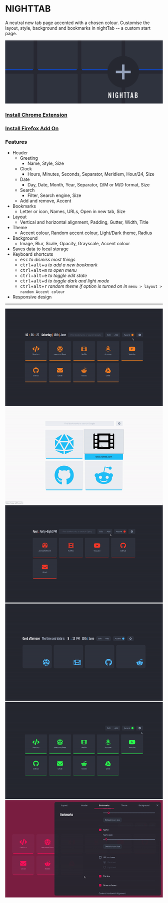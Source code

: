 # NIGHTTAB
A neutral new tab page accented with a chosen colour. Customise the layout, style, background and bookmarks in nightTab -- a custom start page.

![nightTab Demo](banners/banner-1400-560.png)

### [Install Chrome Extension](https://chrome.google.com/webstore/detail/nighttab/hdpcadigjkbcpnlcpbcohpafiaefanki)
### [Install Firefox Add On](https://addons.mozilla.org/en-GB/firefox/addon/nighttab/)

### Features
- Header
  - Greeting
    - Name, Style, Size
  - Clock
    - Hours, Minutes, Seconds, Separator, Meridiem, Hour/24, Size
  - Date
    - Day, Date, Month, Year, Separator, D/M or M/D format, Size
  - Search
    - Filter, Search engine, Size
  - Add and remove, Accent
- Bookmarks
  - Letter or icon, Names, URLs, Open in new tab, Size
- Layout
  - Vertical and horizontal alignment, Padding, Gutter, Width, Title
- Theme
  - Accent colour, Random accent colour, Light/Dark theme, Radius
- Background
  - Image, Blur, Scale, Opacity, Grayscale, Accent colour
- Saves data to local storage
- Keyboard shortcuts
  - <kbd>esc</kbd> *to dismiss most things*
  - <kbd>ctrl</kbd>+<kbd>alt</kbd>+<kbd>a</kbd> *to add a new bookmark*
  - <kbd>ctrl</kbd>+<kbd>alt</kbd>+<kbd>m</kbd> *to open menu*
  - <kbd>ctrl</kbd>+<kbd>alt</kbd>+<kbd>e</kbd> *to toggle edit state*
  - <kbd>ctrl</kbd>+<kbd>alt</kbd>+<kbd>d</kbd> *to toggle dark and light mode*
  - <kbd>ctrl</kbd>+<kbd>alt</kbd>+<kbd>r</kbd> *random theme if option is turned on in* `menu > layout > random Accent colour`
- Responsive design

---
![nightTab Demo](screenshots/demo-001.gif)
![nightTab Demo](screenshots/demo-002.gif)
![nightTab Demo](screenshots/demo-003.gif)
![nightTab Demo](screenshots/demo-004.gif)
![nightTab Demo](screenshots/demo-005.gif)
![nightTab Demo](screenshots/demo-006.gif)
